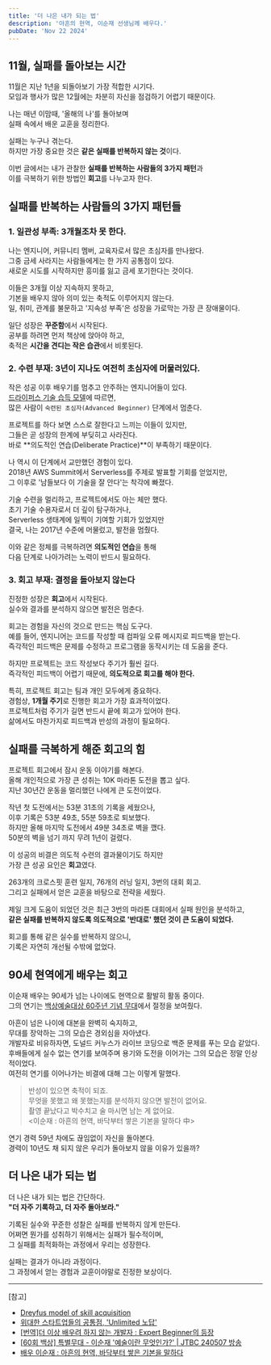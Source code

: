 ```yaml
---
title: '더 나은 내가 되는 법'
description: '아흔의 현역, 이순재 선생님께 배우다.'
pubDate: 'Nov 22 2024'
---
```


## **11월, 실패를 돌아보는 시간**
11월은 지난 1년을 되돌아보기 가장 적합한 시기다.  
모임과 행사가 많은 12월에는 차분히 자신을 점검하기 어렵기 때문이다.  

나는 매년 이맘때, '올해의 나'를 돌아보며  
실패 속에서 배운 교훈을 정리한다.

실패는 누구나 겪는다.   
하지만 가장 중요한 것은 **같은 실패를 반복하지 않는 것**이다.  

이번 글에서는 내가 관찰한 **실패를 반복하는 사람들의 3가지 패턴**과  
이를 극복하기 위한 방법인 **회고**를 나누고자 한다.

## 실패를 반복하는 사람들의 3가지 패턴들
### 1. 일관성 부족: 3개월조차 못 한다.
나는 엔지니어, 커뮤니티 멤버, 교육자로서 많은 초심자를 만나왔다.  
그중 금세 사라지는 사람들에게는 한 가지 공통점이 있다.  
새로운 시도를 시작하지만 흥미를 잃고 금세 포기한다는 것이다.  

이들은 3개월 이상 지속하지 못하고,  
기본을 배우지 않아 의미 있는 축적도 이루어지지 않는다.  
일, 취미, 관계를 불문하고 '지속성 부족'은 성장을 가로막는 가장 큰 장애물이다.

일단 성장은 **꾸준함**에서 시작된다.  
공부를 하려면 먼저 책상에 앉아야 하고,  
축적은 **시간을 견디는 작은 습관**에서 비롯된다.

### 2. 수련 부재: 3년이 지나도 여전히 초심자에 머물러있다.
작은 성공 이후 배우기를 멈추고 안주하는 엔지니어들이 있다.  
[드라이퍼스 기술 습득 모델](https://en.wikipedia.org/wiki/Dreyfus_model_of_skill_acquisition)에 따르면,  
많은 사람이 `숙련된 초심자(Advanced Beginner)` 단계에서 멈춘다.

프로젝트를 하다 보면 스스로 잘한다고 느끼는 이들이 있지만,  
그들은 곧 성장의 한계에 부딪히고 사라진다.  
바로 **의도적인 연습(Deliberate Practice)**이 부족하기 때문이다.

나 역시 이 단계에서 교만했던 경험이 있다.  
2018년 AWS Summit에서 Serverless를 주제로 발표할 기회를 얻었지만,  
그 이후로 '남들보다 이 기술을 잘 안다'는 착각에 빠졌다.

기술 수련을 멀리하고, 프로젝트에서도 아는 체만 했다.  
초기 기술 수용자로서 더 깊이 탐구하거나,  
Serverless 생태계에 일찍이 기여할 기회가 있었지만  
결국, 나는 2017년 수준에 머물렀고, 발전을 멈췄다.

이와 같은 정체를 극복하려면 **의도적인 연습**을 통해  
다음 단계로 나아가려는 노력이 반드시 필요하다.

### 3. 회고 부재: 결정을 돌아보지 않는다
진정한 성장은 **회고**에서 시작된다.  
실수와 결과를 분석하지 않으면 발전은 멈춘다.

회고는 경험을 자신의 것으로 만드는 핵심 도구다.  
예를 들어, 엔지니어는 코드를 작성할 때 컴파일 오류 메시지로 피드백을 받는다.  
즉각적인 피드백은 문제를 수정하고 프로그램을 동작시키는 데 도움을 준다.

하지만 프로젝트는 코드 작성보다 주기가 훨씬 길다.  
즉각적인 피드백이 어렵기 때문에, **의도적으로 회고를 해야 한다.**

특히, 프로젝트 회고는 팀과 개인 모두에게 중요하다.  
경험상, **1개월 주기**로 진행한 회고가 가장 효과적이었다.   
프로젝트처럼 주기가 길면 반드시 끝에 회고가 있어야 한다.  
삶에서도 마찬가지로 피드백과 반성의 과정이 필요하다.

## **실패를 극복하게 해준 회고의 힘**
프로젝트 회고에서 잠시 운동 이야기를 해본다.  
올해 개인적으로 가장 큰 성취는 10K 마라톤 도전을 뽑고 싶다.  
지난 30년간 운동을 멀리했던 나에게 큰 도전이었다.

작년 첫 도전에서는 53분 31초의 기록을 세웠으나,  
이후 기록은 53분 49초, 55분 59초로 퇴보했다.  
하지만 올해 마지막 도전에서 49분 34초로 벽을 깼다.  
50분의 벽을 넘기 까지 무려 1년이 걸렸다.

이 성공의 비결은 의도적 수련의 결과물이기도 하지만   
가장 큰 성공 요인은 **회고**였다.

263개의 크로스핏 훈련 일지, 76개의 러닝 일지, 3번의 대회 회고.  
그리고 실패에서 얻은 교훈을 바탕으로 전략을 세웠다.

제일 크게 도움이 되었던 것은 최근 3번의 마라톤 대회에서 실패 원인을 분석하고,  
**같은 실패를 반복하지 않도록 의도적으로 '반대로' 했던 것이 큰 도움이 되었다.**

회고를 통해 같은 실수를 반복하지 않으니,  
기록은 자연히 개선될 수밖에 없었다.

## 90세 현역에게 배우는 회고
이순재 배우는 90세가 넘는 나이에도 현역으로 활발히 활동 중이다.  
그의 연기는 [백상예술대상 60주년 기념 무대](https://youtu.be/5ZQdLnRlli0)에서 절정을 보여줬다.

아흔이 넘은 나이에 대본을 완벽히 숙지하고,  
무대를 장악하는 그의 모습은 경외심을 자아냈다.  
개발자로 비유하자면, 도널드 커누스가 라이브 코딩으로 백준 문제를 푸는 모습 같았다.  
후배들에게 실수 없는 연기를 보여주며 용기와 도전을 이어가는 그의 모습은 정말 인상적이었다.  
여전히 연기를 이어나가는 비결에 대해 그는 이렇게 말했다.

> 반성이 있으면 축적이 되죠.  
> 무엇을 못했고 왜 못했는지를 분석하지 않으면 발전이 없어요.  
> 촬영 끝났다고 박수치고 술 마시면 남는 게 없어요.  
> <이순재 : 아흔의 현역, 바닥부터 쌓은 기본을 말하다 中> 

연기 경력 59년 차에도 끊임없이 자신을 돌아본다.  
경력이 10년도 채 되지 않은 우리가 돌아보지 않을 이유가 있을까?

## **더 나은 내가 되는 법**
더 나은 내가 되는 법은 간단하다.  
**"더 자주 기록하고, 더 자주 돌아보라."**

기록된 실수와 꾸준한 성찰은 실패를 반복하지 않게 만든다.  
어쩌면 뭔가를 성취하기 위해서는 실패가 필수적이며,  
그 실패를 최적화하는 과정에서 우리는 성장한다.

실패는 결과가 아니라 과정이다.  
그 과정에서 얻는 경험과 교훈이야말로 진정한 보상이다.

---

[참고]
- [Dreyfus model of skill acquisition](https://en.wikipedia.org/wiki/Dreyfus_model_of_skill_acquisition)
- [위대한 스타트업들의 공통점, 'Unlimited 노답'](https://brunch.co.kr/@class101/50)
- [\[번역\]더 이상 배우려 하지 않는 개발자 : Expert Beginner의 등장](https://medium.com/@jwyeom63/%EB%8D%94-%EC%9D%B4%EC%83%81-%EB%B0%B0%EC%9A%B0%EB%A0%A4-%ED%95%98%EC%A7%80-%EC%95%8A%EB%8A%94-%EA%B0%9C%EB%B0%9C%EC%9E%90-expert-beginner%EC%9D%98-%EB%93%B1%EC%9E%A5-dd40c40aeedf)
- [\[60회 백상\] 특별무대 - 이순재 '예술이란 무엇인가?' | JTBC 240507 방송](https://youtu.be/5ZQdLnRlli0)
- [배우 이순재 : 아흔의 현역, 바닥부터 쌓은 기본을 말하다](https://www.longblack.co/note/776)